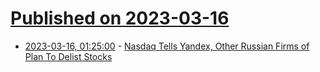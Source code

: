 # [Published on 2023-03-16](index.md)

* [2023-03-16, 01:25:00](https://slashdot.org/story/23/03/15/235227/nasdaq-tells-yandex-other-russian-firms-of-plan-to-delist-stocks?utm_source=rss1.0mainlinkanon&utm_medium=feed) - [Nasdaq Tells Yandex, Other Russian Firms of Plan To Delist Stocks](https://slashdot.org/story/23/03/15/235227/nasdaq-tells-yandex-other-russian-firms-of-plan-to-delist-stocks?utm_source=rss1.0mainlinkanon&utm_medium=feed)
